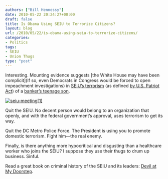 ```yaml
---
authors: ["Bill Hennessy"]
date: 2010-05-22 20:24:27+00:00
draft: false
title: Is Obama Using SEIU to Terrorize Citizens?
layout: blog
url: /2010/05/22/is-obama-using-seiu-to-terrorize-citizens/
categories:
- Politics
tags:
- SEIU
- Union Thugs
type: "post"
---
```


Interesting. Mounting evidence suggests [the White House may have been complicit](If so, even Democrats in Congress would be forced to open impeachment investigations) in [SEIU’s terrorism](https://www.foundingbloggers.com/wordpress/2010/05/is-president-obama-breaking-the-law/) (as defined [by U.S. Patriot Act](https://biggovernment.com/amarcus/2010/05/21/npa-seiu-terrorizes-child-breaks-laws-what-did-president-obama-know-and-when-did-he-know-it/#IDComment76532125)) of a [banker’s teenage son](https://www.purplepeoplebeaters.com/?p=853).

 

[![seiu-meeting[1]](https://hennessysview.com/wp-content/uploads/2010/05/seiumeeting1.jpg)
](https://cart.bookmasters.com/marktplc/cart.php?buy=9780984145706P&pub=51900)

 

Quit the SEIU. No decent person would belong to an organization that openly, and with the federal government’s approval, uses terrorism to get its way.

 

Quit the DC Metro Police Force. The President is using you to promote domestic terrorism. Fight him—the real enemy.

 

Finally, is there anything more hypocritical and disgusting than a healthcare worker who joins the SEIU? I suppose they use their thugs to drum up business. Sinful. 

 

Read a great book on criminal history of the SEIU and its leaders: [Devil at My Doorstep](https://cart.bookmasters.com/marktplc/cart.php?buy=9780984145706P&pub=51900).
